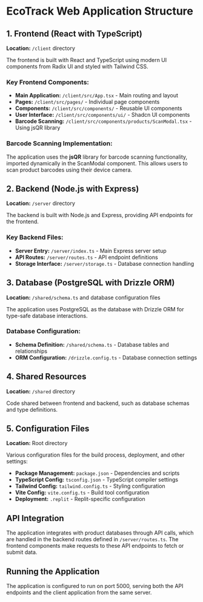 
# EcoTrack Web Application Structure

## 1. Frontend (React with TypeScript)
**Location:** `/client` directory

The frontend is built with React and TypeScript using modern UI components from Radix UI and styled with Tailwind CSS.

### Key Frontend Components:
- **Main Application:** `/client/src/App.tsx` - Main routing and layout
- **Pages:** `/client/src/pages/` - Individual page components
- **Components:** `/client/src/components/` - Reusable UI components
- **User Interface:** `/client/src/components/ui/` - Shadcn UI components
- **Barcode Scanning:** `/client/src/components/products/ScanModal.tsx` - Using jsQR library

### Barcode Scanning Implementation:
The application uses the **jsQR** library for barcode scanning functionality, imported dynamically in the ScanModal component. This allows users to scan product barcodes using their device camera.

## 2. Backend (Node.js with Express)
**Location:** `/server` directory

The backend is built with Node.js and Express, providing API endpoints for the frontend.

### Key Backend Files:
- **Server Entry:** `/server/index.ts` - Main Express server setup
- **API Routes:** `/server/routes.ts` - API endpoint definitions
- **Storage Interface:** `/server/storage.ts` - Database connection handling

## 3. Database (PostgreSQL with Drizzle ORM)
**Location:** `/shared/schema.ts` and database configuration files

The application uses PostgreSQL as the database with Drizzle ORM for type-safe database interactions.

### Database Configuration:
- **Schema Definition:** `/shared/schema.ts` - Database tables and relationships
- **ORM Configuration:** `/drizzle.config.ts` - Database connection settings

## 4. Shared Resources
**Location:** `/shared` directory

Code shared between frontend and backend, such as database schemas and type definitions.

## 5. Configuration Files
**Location:** Root directory

Various configuration files for the build process, deployment, and other settings:
- **Package Management:** `package.json` - Dependencies and scripts
- **TypeScript Config:** `tsconfig.json` - TypeScript compiler settings
- **Tailwind Config:** `tailwind.config.ts` - Styling configuration
- **Vite Config:** `vite.config.ts` - Build tool configuration
- **Deployment:** `.replit` - Replit-specific configuration

## API Integration
The application integrates with product databases through API calls, which are handled in the backend routes defined in `/server/routes.ts`. The frontend components make requests to these API endpoints to fetch or submit data.

## Running the Application
The application is configured to run on port 5000, serving both the API endpoints and the client application from the same server.
